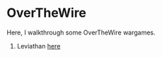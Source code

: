 # OverTheWire

Here, I walkthrough some OverTheWire wargames.

1. Leviathan  [here](https://github.com/starscreamF22/OverTheWire/blob/main/overthewire_leviathan.md)
